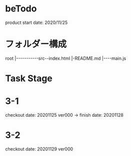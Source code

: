 # beTodo

product start date: 2020/11/25

# フォルダー構成

root
|-----------src--index.html
|-README.md |----main.js

# Task Stage

# 3-1

checkout date: 20201125 ver000
-> finish date: 20201128

# 3-2

checkout date: 20201129 ver000
